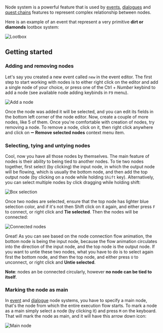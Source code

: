 Node system is a powerful feature that is used by [events](./Events), [dialogues](./Dialogues) and [quest chains](./Quest-chains) features to represent complex relationship between nodes.

Here is an example of an event that represent a very primitive **dirt or diamonds** lootbox system:

![Lootbox](https://i.imgur.com/E6IKVPI.png)

## Getting started

### Adding and removing nodes

Let's say you created a new event called `new` in the event editor. The first step to start working with nodes is to either right click on the editor and add a single node of your choice, or press one of the Ctrl + *Number* keybind to add a node (see available node adding keybinds in `F9` menu).

![Add a node](https://i.imgur.com/A5iJmJf.png)

Once the node was added it will be selected, and you can edit its fields in the bottom left corner of the node editor. Now, create a couple of more nodes, like 5 of them. Once you're comfortable with creation of nodes, try removing a node. To remove a node, click on it, then right click anywhere and click on ➖ **Remove selected nodes** context menu item.

### Selecting, tying and untying nodes

Cool, now you have all those nodes by themselves. The main feature of nodes is their ability to being tied to another nodes. To tie two nodes together, first select (by clicking) the input node, in which the output node will be flowing, which is usually the bottom node, and then add the top output node (by clicking on a node while holding `Shift` key). Alternatively, you can select multiple nodes by click dragging while holding shift:

![Box selection](https://i.imgur.com/MTtUI8j.png)

Once two nodes are selected, ensure that the top node has lighter blue selection color, and if it's not then Shift click on it again, and either press `F` to connect, or right click and **Tie selected**. Then the nodes will be connected:

![Connected nodes](https://i.imgur.com/R8UmQHs.png)

Great! As you can see based on the node connection flow animation, the bottom node is being the input node, because the flow animation circulates into the direction of the input node, and the top node is the output node. If you want to untie these two nodes, what you have to do is to select again first the bottom node, and then the top node, and either press `U` to unconnect, or right click and **Untie selected**.

**Note**: nodes an be connected circularly, however **no node can be tied to itself**.

### Marking the node as main

In [event](./Events) and [dialogue](./Dialogues) node systems, you have to specify a main node, that's the node from which the entire execution flow starts. To mark a node as a main simply select a node (by clicking it) and press `M` on the keyboard. That will mark the node as main, and it will have this arrow down icon:

![Main node](https://i.imgur.com/ycAr4CK.png)
